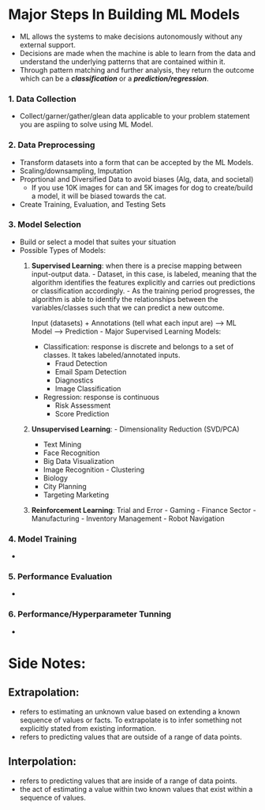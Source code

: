 # Major Steps In Building ML Models
- ML allows the systems to make decisions autonomously without any external support.
- Decisions are made when the machine is able to learn from the data and understand the underlying patterns that are contained within it.
- Through pattern matching and further analysis, they return the outcome which can be a ***classification*** or a ***prediction/regression***.

### 1. Data Collection
  - Collect/garner/gather/glean data applicable to your problem statement you are aspiing to solve using ML Model.
### 2. Data Preprocessing
  - Transform datasets into a form that can be accepted by the ML Models.
  - Scaling/downsampling, Imputation
  - Proprtional and Diversified Data to avoid biases (Alg, data, and societal)
      - If you use 10K images for can and 5K images for dog to create/build a model, it will be biased towards the cat.
  - Create Training, Evaluation, and Testing Sets
### 3. Model Selection
  - Build or select a model that suites your situation
  - Possible Types of Models:
      1. **Supervised Learning**: when there is a precise mapping between input-output data.
        - Dataset, in this case, is labeled, meaning that the algorithm identifies the features explicitly and carries out predictions or classification accordingly.
        - As the training period progresses, the algorithm is able to identify the relationships between the variables/classes such that we can predict a new outcome.

            Input (datasets) + Annotations (tell what each input are) --> ML Model --> Prediction
        - Major Supervised Learning Models:
          - Classification: response is discrete and belongs to a set of classes. It takes labeled/annotated inputs.
            - Fraud Detection
            - Email Spam Detection
            - Diagnostics
            - Image Classification
          - Regression: response is continuous
            - Risk Assessment
            - Score Prediction
      2. **Unsupervised Learning**:
        - Dimensionality Reduction (SVD/PCA)
          - Text Mining
          - Face Recognition
          - Big Data Visualization
          - Image Recognition
        - Clustering
          - Biology
          - City Planning
          - Targeting Marketing
      4. **Reinforcement Learning**: Trial and Error
        - Gaming
        - Finance Sector
        - Manufacturing
        - Inventory Management
        - Robot Navigation
### 4. Model Training
  - 
### 5. Performance Evaluation
  - 
### 6. Performance/Hyperparameter Tunning
  -

# Side Notes:
## Extrapolation:
  - refers to estimating an unknown value based on extending a known sequence of values or facts. To extrapolate is to infer something not explicitly stated from existing information. 
  - refers to predicting values that are outside of a range of data points.
## Interpolation:
  - refers to predicting values that are inside of a range of data points.
  - the act of estimating a value within two known values that exist within a sequence of values.
